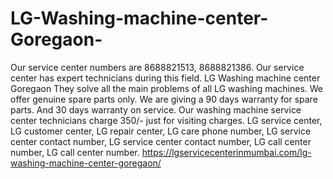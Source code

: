 # LG-Washing-machine-center-Goregaon-
Our service center numbers are 8688821513, 8688821386. Our service center has expert technicians during this field. LG Washing machine center Goregaon They solve all the main problems of all LG washing machines. We offer genuine spare parts only. We are giving a 90 days warranty for spare parts. And 30 days warranty on service. Our washing machine service center technicians charge 350/- just for visiting charges. LG service center, LG customer center, LG repair center, LG care phone number, LG service center contact number, LG service center contact number, LG call center number, LG call center number. https://lgservicecenterinmumbai.com/lg-washing-machine-center-goregaon/
